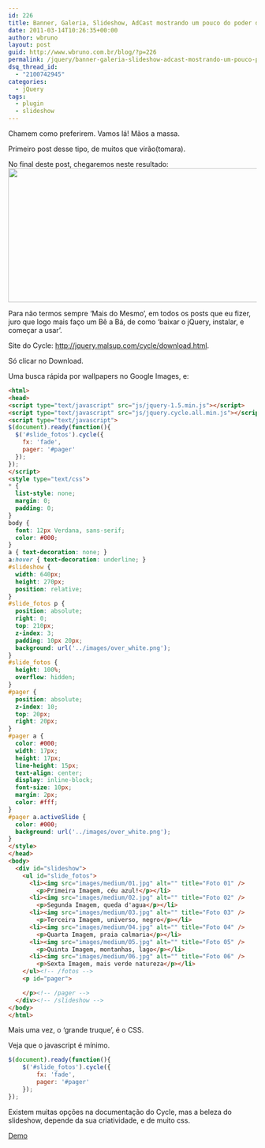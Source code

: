 ```yaml
---
id: 226
title: Banner, Galeria, Slideshow, AdCast mostrando um pouco do poder do Cycle jQuery
date: 2011-03-14T10:26:35+00:00
author: wbruno
layout: post
guid: http://www.wbruno.com.br/blog/?p=226
permalink: /jquery/banner-galeria-slideshow-adcast-mostrando-um-pouco-poder-cycle-jquery/
dsq_thread_id:
  - "2100742945"
categories:
  - jQuery
tags:
  - plugin
  - slideshow
---
```

Chamem como preferirem. Vamos lá! Mãos a massa.

Primeiro post desse tipo, de muitos que virão(tomara).

No final deste post, chegaremos neste resultado:[<img src="/wp-content/uploads/2011/03/slide.png" alt="" title="slideshow jquery cycle " width="640" height="271" class="aligncenter size-full wp-image-230" srcset="/wp-content/uploads/2011/03/slide.png 640w, /wp-content/uploads/2011/03/slide-300x127.png 300w" sizes="(max-width: 640px) 100vw, 640px" />](/wp-content/uploads/2011/03/slide.png)

Para não termos sempre &#8216;Mais do Mesmo&#8217;, em todos os posts que eu fizer, juro que logo mais faço um Bê a Bá, de como &#8216;baixar o jQuery, instalar, e começar a usar&#8217;.

<!--more-->



Site do Cycle: <a href="http://jquery.malsup.com/cycle/download.html" target="_blank">http://jquery.malsup.com/cycle/download.html</a>.

Só clicar no Download.

Uma busca rápida por wallpapers no Google Images, e:

``` html
<html>
<head>
<script type="text/javascript" src="js/jquery-1.5.min.js"></script>
<script type="text/javascript" src="js/jquery.cycle.all.min.js"></script>
<script type="text/javascript">
$(document).ready(function(){
  $('#slide_fotos').cycle({
    fx: 'fade',
    pager: '#pager'
  });
});
</script>
<style type="text/css">
* {
  list-style: none;
  margin: 0;
  padding: 0;
}
body {
  font: 12px Verdana, sans-serif;
  color: #000;
}
a { text-decoration: none; }
a:hover { text-decoration: underline; }
#slideshow {
  width: 640px;
  height: 270px;
  position: relative;
}
#slide_fotos p {
  position: absolute;
  right: 0;
  top: 210px;
  z-index: 3;
  padding: 10px 20px;
  background: url('../images/over_white.png');
}
#slide_fotos {
  height: 100%;
  overflow: hidden;
}
#pager {
  position: absolute;
  z-index: 10;
  top: 20px;
  right: 20px;
}
#pager a {
  color: #000;
  width: 17px;
  height: 17px;
  line-height: 15px;
  text-align: center;
  display: inline-block;
  font-size: 10px;
  margin: 2px;
  color: #fff;
}
#pager a.activeSlide {
  color: #000;
  background: url('../images/over_white.png');
}
</style>
</head>
<body>
  <div id="slideshow">
    <ul id="slide_fotos">
      <li><img src="images/medium/01.jpg" alt="" title="Foto 01" />
        <p>Primeira Imagem, céu azul!</p></li>
      <li><img src="images/medium/02.jpg" alt="" title="Foto 02" />
        <p>Segunda Imagem, queda d'agua</p></li>
      <li><img src="images/medium/03.jpg" alt="" title="Foto 03" />
        <p>Terceira Imagem, universo, negro</p></li>
      <li><img src="images/medium/04.jpg" alt="" title="Foto 04" />
        <p>Quarta Imagem, praia calmaria</p></li>
      <li><img src="images/medium/05.jpg" alt="" title="Foto 05" />
        <p>Quinta Imagem, montanhas, lago</p></li>
      <li><img src="images/medium/06.jpg" alt="" title="Foto 06" />
        <p>Sexta Imagem, mais verde natureza</p></li>
    </ul><!-- /fotos -->
    <p id="pager">

    </p><!-- /pager -->
  </div><!-- /slideshow -->
</body>
</html>
```

Mais uma vez, o &#8216;grande truque&#8217;, é o CSS.

Veja que o javascript é mínimo.

``` js
$(document).ready(function(){
    $('#slide_fotos').cycle({
        fx: 'fade',
        pager: '#pager'
    });
});
```

Existem muitas opções na documentação do Cycle, mas a beleza do slideshow, depende da sua criatividade, e de muito css.

<a href="http://www.wbruno.com.br/scripts/cycle-simples.html" target="_blank">Demo</a>
